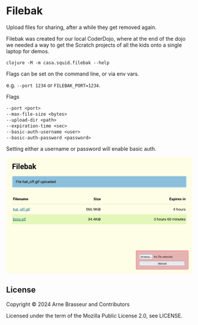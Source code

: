# Filebak

Upload files for sharing, after a while they get removed again.

Filebak was created for our local CoderDojo, where at the end of the dojo we needed a way to get the Scratch projects of all the kids onto a single laptop for demos.

```
clojure -M -m casa.squid.filebak --help
```

Flags can be set on the command line, or via env vars.

e.g. `--port 1234` or `FILEBAK_PORT=1234`.

Flags

```
--port <port>
--max-file-size <bytes>
--upload-dir <path>
--expiration-time <sec>
--basic-auth-username <user>
--basic-auth-password <password>
```

Setting either a username or password will enable basic auth.

![screenshot of filebak](./screenshot.png)

## License

Copyright &copy; 2024 Arne Brasseur and Contributors

Licensed under the term of the Mozilla Public License 2.0, see LICENSE.

